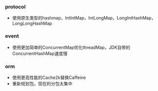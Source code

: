 ### protocol

- 使用原生类型的hashmap，IntIntMap，IntLongMap，LongIntHashMap，LongLongHashMap

### event

- 使用更加简单的ConcurrentMap优化threadMap，JDK自带的ConcurrentHashMap速度慢

### orm

- 使用更高性能的Cache2k替换Caffeine
- 重新规划包，现在的分包太集中

